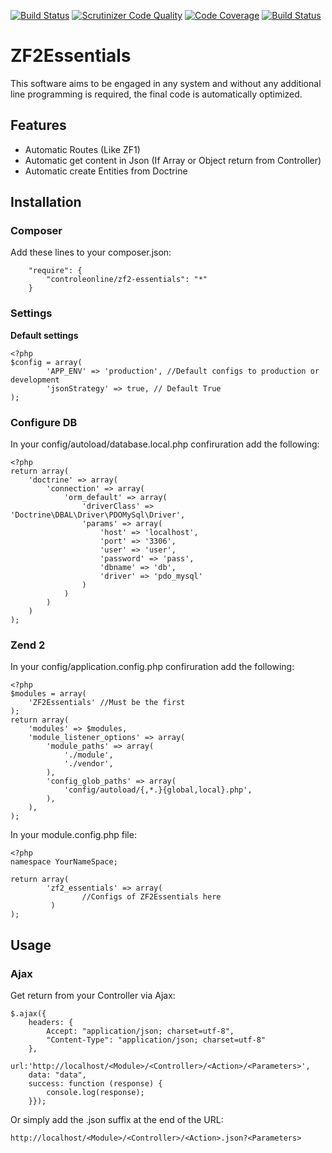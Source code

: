 [![Build Status](https://travis-ci.org/ControleOnline/zf2-essentials.svg)](https://travis-ci.org/ControleOnline/zf2-essentials)
[![Scrutinizer Code Quality](https://scrutinizer-ci.com/g/ControleOnline/zf2-essentials/badges/quality-score.png?b=master)](https://scrutinizer-ci.com/g/ControleOnline/zf2-essentials/)
[![Code Coverage](https://scrutinizer-ci.com/g/ControleOnline/zf2-essentials/badges/coverage.png?b=master)](https://scrutinizer-ci.com/g/ControleOnline/zf2-essentials/)
[![Build Status](https://scrutinizer-ci.com/g/ControleOnline/zf2-essentials/badges/build.png?b=master)](https://scrutinizer-ci.com/g/ControleOnline/zf2-essentials/)

# ZF2Essentials #

This software aims to be engaged in any system and without any additional line programming is required, the final code is automatically optimized.

## Features ##
* Automatic Routes (Like ZF1)
* Automatic get content in Json (If Array or Object return from Controller)
* Automatic create Entities from Doctrine

## Installation ##
### Composer ###
Add these lines to your composer.json:

```
    "require": {
        "controleonline/zf2-essentials": "*"        
    }

```


### Settings ###

**Default settings**
```
<?php
$config = array(
        'APP_ENV' => 'production', //Default configs to production or development      
        'jsonStrategy' => true, // Default True 
);
```

### Configure DB ###
In your config/autoload/database.local.php confiruration add the following:

```
<?php
return array(
    'doctrine' => array(
        'connection' => array(
            'orm_default' => array(
                'driverClass' => 'Doctrine\DBAL\Driver\PDOMySql\Driver',
                'params' => array(
                    'host' => 'localhost',
                    'port' => '3306',
                    'user' => 'user',
                    'password' => 'pass',
                    'dbname' => 'db',
                    'driver' => 'pdo_mysql'
                )
            )
        )
    )
);
```


### Zend 2 ###
In your config/application.config.php confiruration add the following:

```
<?php
$modules = array(
    'ZF2Essentials' //Must be the first
);
return array(
    'modules' => $modules,
    'module_listener_options' => array(
        'module_paths' => array(
            './module',
            './vendor',
        ),
        'config_glob_paths' => array(
            'config/autoload/{,*.}{global,local}.php',
        ),
    ),
);
```
In your module.config.php file:

```
<?php
namespace YourNameSpace;

return array(
        'zf2_essentials' => array(
                //Configs of ZF2Essentials here
         )
);
```

## Usage ##

### Ajax ###
Get return from your Controller via Ajax:
```
$.ajax({
    headers: {
        Accept: "application/json; charset=utf-8",
        "Content-Type": "application/json; charset=utf-8"
    },
    url:'http://localhost/<Module>/<Controller>/<Action>/<Parameters>',
    data: "data",
    success: function (response) {
        console.log(response);
    }});
```

Or simply add the .json suffix at the end of the URL:
```
http://localhost/<Module>/<Controller>/<Action>.json?<Parameters>
```